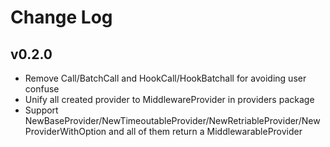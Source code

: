 # Change Log

## v0.2.0
- Remove Call/BatchCall and HookCall/HookBatchall for avoiding user confuse
- Unify all created provider to MiddlewareProvider in providers package
- Support NewBaseProvider/NewTimeoutableProvider/NewRetriableProvider/NewProviderWithOption and all of them return a MiddlewarableProvider